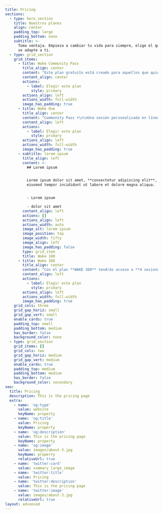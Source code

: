```yaml
---
title: Pricing
sections:
  - type: hero_section
    title: Nuestros planes
    align: center
    padding_top: large
    padding_bottom: none
    subtitle: >-
      Toma ventaja. Empieza a cambiar tu vida para siempre, elige el que mejor
      se adapte a ti.
  - type: grid_section
    grid_items:
      - title: Wake Community Pass
        title_align: center
        content: "Este plan gratuito está creado para aquellos que quieren mejorar su calidad de vida a través de la comunidad de Wake en la cual serán inspirados por otras personas que tienen el mismo objetivo. Tendrás acceso a: Una comunidad digital 24/7 con contenido editorial creado por nuestros expertos en mindfulness, medicina, psicología, yoga, adicciones y contenido curado por ellos. Acceso a eventos privados, tienda en línea, webinars, forums, live chats, tips y testimonios. Ademas, podrás comprar módulos o clases al ser miembro.\_\n\nPrecio: Gratis \n"
        content_align: center
        actions:
          - label: Elegir este plan
            style: primary
        actions_align: left
        actions_width: full-width
        image_has_padding: true
      - title: Wake One
        title_align: center
        content: "Community Pass +\n\nUna sesión personalizada en línea con un profesional de la salud quien junto a ti identificarán un cuadro médico y psicológico así como un *roadmap* con la metodología Wake que se medirá mes a mes con un accountability coach para ver mejoras en tu relación con el alcohol, entre otros temas.\_\_\n\nAdicional, tendrás acceso a clases de *Wake Academy* como:\n\n*   Curso sobre adicciones\n\n*   Webinars Semanales\n\n*   Correo electrónico diario de seguimiento y apoyo a tu plan (HS)\n\n*   Chat en línea con tu doctor (DP)\n\n*   Acceso a clases exclusivas para miembros\_\n\n*   Acceso a eventos presenciales y por livestream\_\n\n*   Descuentos en la tienda en línea (MarketPlace- RC)\n\n*   Acceso a *Wake Community*\n\n*   Acceso a medicamento opcional (DP)\n\n*   Members Area (Account Settings, Mi DashBoard, Tools (Calendar Goals, Calculadoras, Botón I drink yesterday)\_\n\n**Precio: $1,999.00**\n"
        content_align: left
        actions:
          - label: Elegir este plan
            style: primary
        actions_align: left
        actions_width: full-width
        image_has_padding: true
      - subtitle: lorem-ipsum
        title_align: left
        content: >-
          ## Lorem ipsum


          Lorem ipsum dolor sit amet, **consectetur adipiscing elit**, sed do
          eiusmod tempor incididunt ut labore et dolore magna aliqua.


          - Lorem ipsum

          - dolor sit amet
        content_align: left
        actions: []
        actions_align: left
        actions_width: auto
        image_alt: lorem-ipsum
        image_position: top
        image_width: fifty
        image_align: left
        image_has_padding: false
        type: grid_item
        title: Wake 180
      - title: Wake 360
        title_align: center
        content: "Con el plan **WAKE 360** tendrás acceso a **4 sesiones** mensuales con un profesional de la salud quien junto a ti identificarán un cuadro médico y psicológico así como un roadmap con la metodología Wake que se medirá semana con semana con un accountability coach para ver mejoras en tu relación con el alcohol entre otros temas.\_\_\n\n\nAdicional, tendrás acceso a clases de Wake Academy como:\n\n*   Curso sobre adicciones\n\n*   Acceso total a Wake Academy\_\n\n*   Webinars Semanales\n\n*   Correo electrónico diario de seguimiento y apoyo a tu plan\n\n*   Chat en línea con tu doctor\n\n*   Acceso a medicamento (opcional)\n\n*   Acceso a clases exclusivas para miembros\n\n*   Acceso a eventos presenciales y por livestream\_\n\n*   Descuentos en la tienda en línea\n\n*   Acceso a Wake community\n\nPrecio:\_ $4,999.00\n"
        content_align: left
        actions:
          - label: Elegir este plan
            style: primary
        actions_align: left
        actions_width: full-width
        image_has_padding: true
    grid_cols: three
    grid_gap_horiz: small
    grid_gap_vert: small
    enable_cards: true
    padding_top: small
    padding_bottom: medium
    has_border: false
    background_color: none
  - type: grid_section
    grid_items: []
    grid_cols: two
    grid_gap_horiz: medium
    grid_gap_vert: medium
    enable_cards: true
    padding_top: medium
    padding_bottom: medium
    has_border: false
    background_color: secondary
seo:
  title: Pricing
  description: This is the pricing page
  extra:
    - name: 'og:type'
      value: website
      keyName: property
    - name: 'og:title'
      value: Pricing
      keyName: property
    - name: 'og:description'
      value: This is the pricing page
      keyName: property
    - name: 'og:image'
      value: images/about-3.jpg
      keyName: property
      relativeUrl: true
    - name: 'twitter:card'
      value: summary_large_image
    - name: 'twitter:title'
      value: Pricing
    - name: 'twitter:description'
      value: This is the pricing page
    - name: 'twitter:image'
      value: images/about-3.jpg
      relativeUrl: true
layout: advanced
---
```

